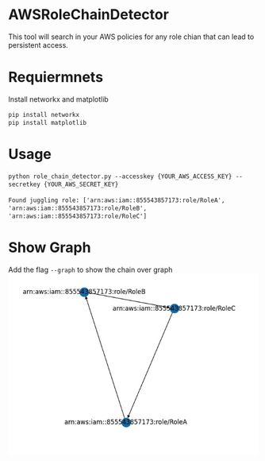 # AWSRoleChainDetector
This tool will search in your AWS policies for any role chian that can lead to persistent access.

# Requiermnets
Install networkx and matplotlib
```
pip install networkx
pip install matplotlib
```

# Usage
```
python role_chain_detector.py --accesskey {YOUR_AWS_ACCESS_KEY} --secretkey {YOUR_AWS_SECRET_KEY}

Found juggling role: ['arn:aws:iam::855543857173:role/RoleA', 'arn:aws:iam::855543857173:role/RoleB', 'arn:aws:iam::855543857173:role/RoleC']
```

# Show Graph
Add the flag `--graph` to show the chain over graph
![Screenshot](graph_example.jpg)
